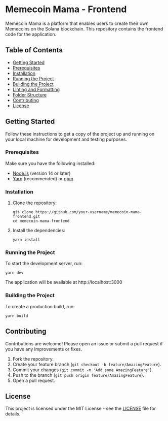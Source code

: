 # Memecoin Mama - Frontend

Memecoin Mama is a platform that enables users to create their own Memecoins on the Solana blockchain. This repository contains the frontend code for the application.

## Table of Contents

- [Getting Started](#getting-started)
- [Prerequisites](#prerequisites)
- [Installation](#installation)
- [Running the Project](#running-the-project)
- [Building the Project](#building-the-project)
- [Linting and Formatting](#linting-and-formatting)
- [Folder Structure](#folder-structure)
- [Contributing](#contributing)
- [License](#license)

## Getting Started

Follow these instructions to get a copy of the project up and running on your local machine for development and testing purposes.

### Prerequisites

Make sure you have the following installed:

- [Node.js](https://nodejs.org/en/download/) (version 14 or later)
- [Yarn](https://yarnpkg.com/getting-started/install) (recommended) or [npm](https://www.npmjs.com/get-npm)


### Installation

1. Clone the repository:
   ```
   git clone https://github.com/your-username/memecoin-mama-frontend.git
   cd memecoin-mama-frontend
   ```
2. Install the dependencies:
   ```
   yarn install
   ```
   
### Running the Project

To start the development server, run:
  ```
  yarn dev
  ```
The application will be available at http://localhost:3000


### Building the Project

To create a production build, run:
  ```
  yarn build
  ```

## Contributing

Contributions are welcome! Please open an issue or submit a pull request if you have any improvements or fixes.

1. Fork the repository.
2. Create your feature branch (`git checkout -b feature/AmazingFeature`).
3. Commit your changes (`git commit -m 'Add some AmazingFeature'`).
4. Push to the branch (`git push origin feature/AmazingFeature`).
5. Open a pull request.

## License

This project is licensed under the MIT License - see the [LICENSE](LICENSE) file for details.


